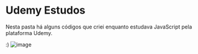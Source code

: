 # Udemy Estudos

Nesta pasta há alguns códigos que criei enquanto estudava JavaScript pela plataforma Udemy.


:)
![image](https://github.com/Wmedrado/Udemyestudos/assets/30448574/a24236c6-f855-4715-8eb4-8a033b502255)

